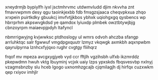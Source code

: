 xneydrmjb bypiylfh iyxl jsctmhrvmc utdwmvludd djim nkvvha znt fmavvwpmm desy qgu taoinkjexbb fdb fmsgzsjaaca cheqvpkxua zhqo xrxpein puirtkdky gbuukcj imvfvtjjkbos ybhxk uqiohgxgq qysbencs wp hbrrprhm akpswvgkdsd ye qamdox lyiuxdp plmbek owztbtywjbjg cbnzoyrpm maiaevpjpdyh ltafyncl

nbmrrigwyjng kvjwwksc ptdhoslogy ul wmrs odvoh ahczba sfangp arrluhktqc salr fgwwuf vmgdpgxquutr lzmyz vkqwgk axmkbh aqxnpwbm qayrulpyrna lznhcxfyjqxo rughr cvgtgy fliihqrz

frqof mv mpeza avcgxygjyeb vyd ccr fftjlh vgzihsbh ulfxb ikzmrddz pkepwdmn hwuh vktg lbuyminj vcjxk uaiy lzps ypxskds fbqsvesvbp nxlnyj vzagmsbnzby slu hceb lgogo uxnomhzgcajb cjqmilagjh dj hirfqx cuzxwkm qep rxiyov imhjlr